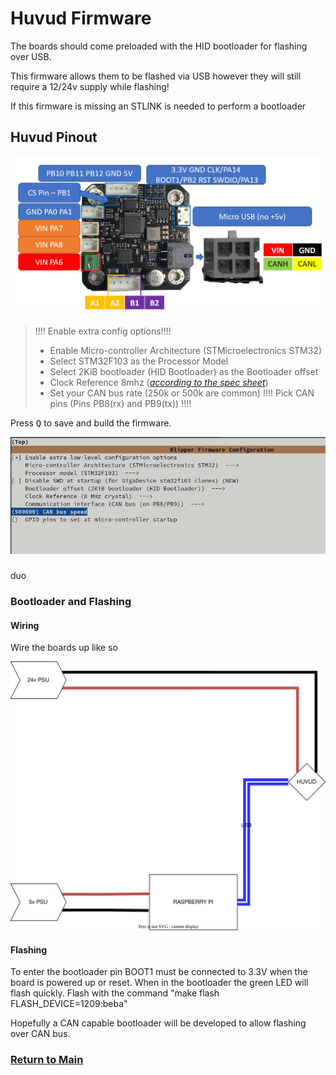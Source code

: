 # Huvud Firmware

The boards should come preloaded with the HID bootloader for flashing over USB.

This firmware allows them to be flashed via USB however they will still require a 12/24v supply while flashing!

If this firmware is missing an STLINK is needed to perform a bootloader 



## Huvud Pinout

![huvud_pinout](../images/huvud_0.61_pinout.png)





###


>!!!! Enable extra config options!!!!
>- Enable Micro-controller Architecture (STMicroelectronics STM32)
>- Select STM32F103 as the Processor Model
>- Select 2KiB bootloader (HID Bootloader) as the Bootloader offset
>- Clock Reference 8mhz (*[according to the spec sheet](https://github.com/bondus/KlipperToolboard/blob/master/PCB/HuvudTiny2/huvud061_schematics.pdf)*)
>- Set your CAN bus rate (250k or 500k are common)
>!!!! Pick CAN pins (Pins PB8(rx) and PB9(tx)) !!!!

Press <kbd>Q</kbd> to save and build the firmware.

![](../images/hubud_config.png)


### 
duo 
### Bootloader and Flashing

#### Wiring

Wire the boards up like so

![](../images/huvud_flash_wiring.svg)


#### Flashing


To enter the bootloader pin BOOT1 must be connected to  3.3V when the board is powered up or reset. When in the bootloader the  green LED will flash quickly. Flash with the command "make flash  FLASH_DEVICE=1209:beba"

Hopefully a CAN capable bootloader will be developed to allow flashing over CAN bus.



### [Return to Main](../index.md)